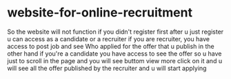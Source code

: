 # website-for-online-recruitment
So the website will not function if you didn't register first after u just register u can access as a candidate or a recruiter if you are recruiter, you have 
access to post job and see Who applied for the offer that u publish in the other hand if you're a candidate you have access to see the offer so u have just to scroll 
in the page and you will see buttom view more click on it and u will see all the offer published by the recruiter and u will start applying 
